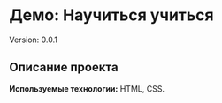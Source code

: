 # Демо: Научиться учиться

Version: 0.0.1

## Описание проекта
__Используемые технологии:__ HTML, CSS.